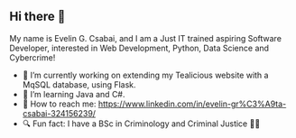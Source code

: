 ## Hi there 👋

My name is Evelin G. Csabai, and I am a Just IT trained aspiring Software Developer, interested in Web Development, Python, Data Science and Cybercrime!

  - 🔭 I’m currently working on extending my Tealicious website with a MqSQL database, using Flask.
  - 🌱 I’m learning Java and C#.
  - 📜 How to reach me: https://www.linkedin.com/in/evelin-gr%C3%A9ta-csabai-324156239/
  - 🔍 Fun fact: I have a BSc in Criminology and Criminal Justice 🕵️‍♂️

<!--
**EvelinGreta/EvelinGreta** is a ✨ _special_ ✨ repository because its `README.md` (this file) appears on your GitHub profile.

Here are some ideas to get you started:

- 🔭 I’m currently working on ...
- 🌱 I’m currently learning ...
- 👯 I’m looking to collaborate on ...
- 🤔 I’m looking for help with ...
- 💬 Ask me about ...
- 📫 How to reach me: ...
- 😄 Pronouns: ...
- ⚡ Fun fact: ...
-->
